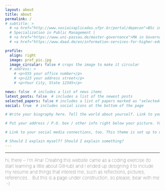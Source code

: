 ```yaml
---
layout: about
title: about
permalink: /
# subtitle: >
  # <a href="http://www.sociaisaplicadas.ufpr.br/portal/depecon">BSc in Economics</a> | 
  # Specialization in Public Management | 
  # <a href="https://www.uni-passau.de/master-governance">MA in Governance and Public Policy</a> | 
  # <a href="https://www.daad.de/en/information-services-for-higher-education-institutions/further-information-on-daad-programmes/ppgg/">DAAD Alumna (Helmut-Schmidt-Programme)</a>

profile:
  align: right
  image: prof_pic.jpg
  image_circular: false # crops the image to make it circular
  # address: >
    # <p>555 your office number</p>
    # <p>123 your address street</p>
    # <p>Your City, State 12345</p>

news: false  # includes a list of news items
latest_posts: false  # includes a list of the newest posts
selected_papers: false # includes a list of papers marked as "selected={true}"
social: true  # includes social icons at the bottom of the page

# Write your biography here. Tell the world about yourself. Link to your favorite [subreddit](http://reddit.com). You can put a picture in, too. The code is already in, just name your picture `prof_pic.jpg` and put it in the `img/` folder. 

# Put your address / P.O. box / other info right below your picture. You can also disable any these elements by editing `profile` property of the YAML header of your `_pages/about.md`. Edit `_bibliography/papers.bib` and Jekyll will render your [publications page](/al-folio/publications/) automatically.

# Link to your social media connections, too. This theme is set up to use [Font Awesome icons](http://fortawesome.github.io/Font-Awesome/) and [Academicons](https://jpswalsh.github.io/academicons/), like the ones below. Add your Facebook, Twitter, LinkedIn, Google Scholar, or just disable all of them.

# Should I explain myself? Should I explain something?
---
```


<hr>
<span style="font-size:15px;font-weight:lighter">
hi, there – I'm Ana! 

<span style="font-size:15px;font-weight:lighter">
Creating this website came as a coding exercise (to start learning a little about GitHub) and I ended up designing it to include my resume and things that interest me, such as reflections, pictures, references...

<span style="font-size:15px;font-weight:lighter">
But this is a page under construction, so please, bear with me :-)
